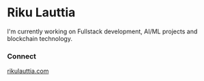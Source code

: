 # Riku Lauttia
I'm currently working on Fullstack development, AI/ML projects and blockchain technology.

### Connect
[rikulauttia.com](https://rikulauttia.com)
